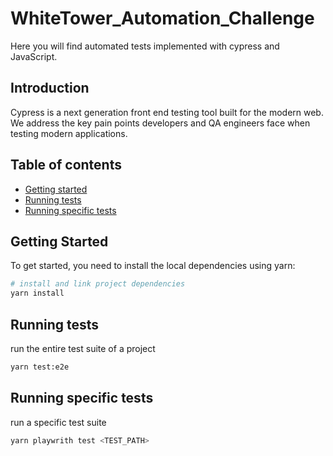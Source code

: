 # WhiteTower_Automation_Challenge
Here you will find automated tests implemented with cypress and JavaScript.

## Introduction

Cypress is a next generation front end testing tool built for the modern web. We address the key pain points developers and QA engineers face when testing modern applications.

## Table of contents

* [Getting started](#getting-started)
* [Running tests](#running-tests)
* [Running specific tests](#running-specific-tests)

## Getting Started

To get started, you need to install the local dependencies using yarn:

``` bash
# install and link project dependencies
yarn install
```
## Running tests

run the entire test suite of a project

```bash
yarn test:e2e
```

## Running specific tests

run a specific test suite

```bash
yarn playwrith test <TEST_PATH>
```